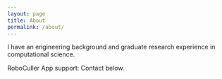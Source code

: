 ```yaml
---
layout: page
title: About
permalink: /about/
---
```


I have an engineering background and graduate research experience in computational science.

RoboCuller App support:
Contact below.
